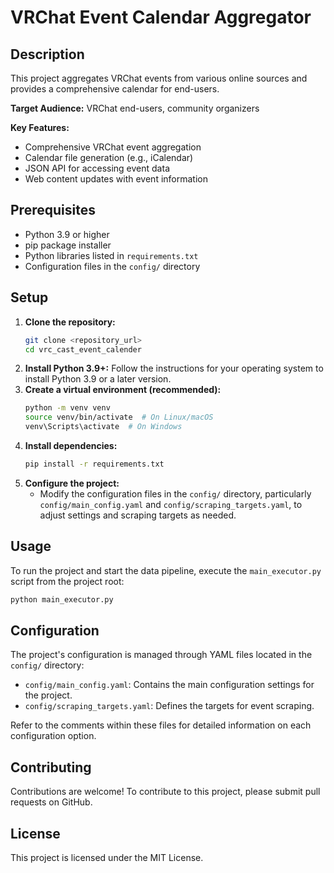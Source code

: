 # VRChat Event Calendar Aggregator

## Description

This project aggregates VRChat events from various online sources and provides a comprehensive calendar for end-users. 

**Target Audience:** VRChat end-users, community organizers

**Key Features:**

*   Comprehensive VRChat event aggregation
*   Calendar file generation (e.g., iCalendar)
*   JSON API for accessing event data
*   Web content updates with event information

## Prerequisites

*   Python 3.9 or higher
*   pip package installer
*   Python libraries listed in `requirements.txt`
*   Configuration files in the `config/` directory

## Setup

1.  **Clone the repository:**
    ```bash
    git clone <repository_url> 
    cd vrc_cast_event_calender
    ```
2.  **Install Python 3.9+:** 
    Follow the instructions for your operating system to install Python 3.9 or a later version.
3.  **Create a virtual environment (recommended):**
    ```bash
    python -m venv venv
    source venv/bin/activate  # On Linux/macOS
    venv\Scripts\activate  # On Windows
    ```
4.  **Install dependencies:**
    ```bash
    pip install -r requirements.txt
    ```
5.  **Configure the project:**
    *   Modify the configuration files in the `config/` directory, particularly `config/main_config.yaml` and `config/scraping_targets.yaml`, to adjust settings and scraping targets as needed.

## Usage

To run the project and start the data pipeline, execute the `main_executor.py` script from the project root:

```bash
python main_executor.py
```

## Configuration

The project's configuration is managed through YAML files located in the `config/` directory:

*   `config/main_config.yaml`: Contains the main configuration settings for the project.
*   `config/scraping_targets.yaml`: Defines the targets for event scraping.

Refer to the comments within these files for detailed information on each configuration option.

## Contributing

Contributions are welcome! To contribute to this project, please submit pull requests on GitHub. 

## License

This project is licensed under the MIT License.